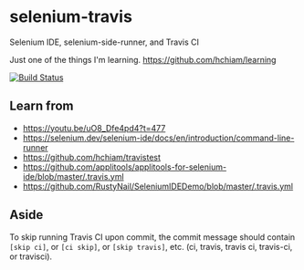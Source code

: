 # selenium-travis
Selenium IDE, selenium-side-runner, and Travis CI

Just one of the things I'm learning. <https://github.com/hchiam/learning>

[![Build Status](https://travis-ci.com/hchiam/selenium-travis.svg?branch=master)](https://travis-ci.com/hchiam/selenium-travis)

## Learn from

* <https://youtu.be/uO8_Dfe4pd4?t=477>
* <https://selenium.dev/selenium-ide/docs/en/introduction/command-line-runner>
* <https://github.com/hchiam/travistest>
* <https://github.com/applitools/applitools-for-selenium-ide/blob/master/.travis.yml>
* <https://github.com/RustyNail/SeleniumIDEDemo/blob/master/.travis.yml>

## Aside

To skip running Travis CI upon commit, the commit message should contain `[skip ci]`, or `[ci skip]`, or `[skip travis]`, etc. (ci, travis, travis ci, travis-ci, or travisci).
